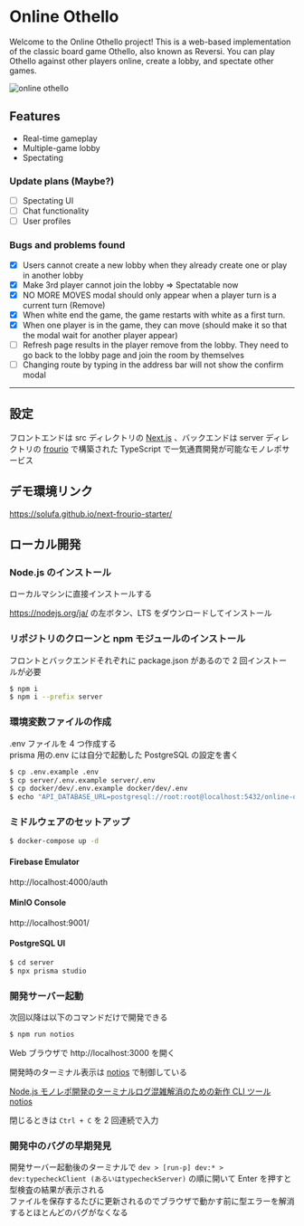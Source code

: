 # Online Othello

Welcome to the Online Othello project! This is a web-based implementation of the classic board game Othello, also known as Reversi. You can play Othello against other players online, create a lobby, and spectate other games.

![online othello](https://github.com/chanon-mike/online-othello/assets/27944646/391b5ae3-6a0e-4c35-98b4-2e949925f48d)


## Features

- Real-time gameplay
- Multiple-game lobby
- Spectating

### Update plans (Maybe?)

- [ ] Spectating UI
- [ ] Chat functionality
- [ ] User profiles

### Bugs and problems found

- [x] Users cannot create a new lobby when they already create one or play in another lobby
- [x] Make 3rd player cannot join the lobby => Spectatable now
- [x] NO MORE MOVES modal should only appear when a player turn is a current turn (Remove)
- [x] When white end the game, the game restarts with white as a first turn.
- [x] When one player is in the game, they can move (should make it so that the modal wait for another player appear)
- [ ] Refresh page results in the player remove from the lobby. They need to go back to the lobby page and join the room by themselves
- [ ] Changing route by typing in the address bar will not show the confirm modal

<hr>

## 設定

フロントエンドは src ディレクトリの [Next.js](https://nextjs.org/) 、バックエンドは server ディレクトリの [frourio](https://frourio.com/) で構築された TypeScript で一気通貫開発が可能なモノレポサービス

## デモ環境リンク

https://solufa.github.io/next-frourio-starter/

## ローカル開発

### Node.js のインストール

ローカルマシンに直接インストールする

https://nodejs.org/ja/ の左ボタン、LTS をダウンロードしてインストール

### リポジトリのクローンと npm モジュールのインストール

フロントとバックエンドそれぞれに package.json があるので 2 回インストールが必要

```sh
$ npm i
$ npm i --prefix server
```

### 環境変数ファイルの作成

.env ファイルを 4 つ作成する  
prisma 用の.env には自分で起動した PostgreSQL の設定を書く

```sh
$ cp .env.example .env
$ cp server/.env.example server/.env
$ cp docker/dev/.env.example docker/dev/.env
$ echo "API_DATABASE_URL=postgresql://root:root@localhost:5432/online-othello" >> server/prisma/.env
```

### ミドルウェアのセットアップ

```sh
$ docker-compose up -d
```

#### Firebase Emulator

http://localhost:4000/auth

#### MinIO Console

http://localhost:9001/

#### PostgreSQL UI

```sh
$ cd server
$ npx prisma studio
```

### 開発サーバー起動

次回以降は以下のコマンドだけで開発できる

```sh
$ npm run notios
```

Web ブラウザで http://localhost:3000 を開く

開発時のターミナル表示は [notios](https://github.com/frouriojs/notios) で制御している

[Node.js モノレポ開発のターミナルログ混雑解消のための新作 CLI ツール notios](https://zenn.dev/luma/articles/nodejs-new-cli-tool-notios)

閉じるときは `Ctrl + C` を 2 回連続で入力

### 開発中のバグの早期発見

開発サーバー起動後のターミナルで `dev > [run-p] dev:* > dev:typecheckClient (あるいはtypecheckServer)` の順に開いて Enter を押すと型検査の結果が表示される  
ファイルを保存するたびに更新されるのでブラウザで動かす前に型エラーを解消するとほとんどのバグがなくなる
